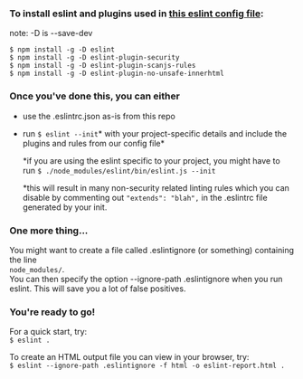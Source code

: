 
### To install eslint and plugins used in [this eslint config file](https://github.com/saradiaz/security-baseline/blob/master/JavaScript/source-code-analysis/.eslintrc.json):

note: -D is --save-dev

`$ npm install -g -D eslint`  
`$ npm install -g -D eslint-plugin-security`  
`$ npm install -g -D eslint-plugin-scanjs-rules`  
`$ npm install -g -D eslint-plugin-no-unsafe-innerhtml`  

### Once you've done this, you can either
* use the .eslintrc.json as-is from this repo
* run `$ eslint --init`* with your project-specific details and include the plugins and rules from our config file*  

	*if you are using the eslint specific to your project, you might have to run `$ ./node_modules/eslint/bin/eslint.js --init`
	
	*this will result in many non-security related linting rules which you can disable by commenting out `"extends": "blah",` in the .eslintrc file generated by your init.
	

### One more thing...
You might want to create a file called .eslintignore (or something) containing the line  
`node_modules/`.  
You can then specify the option --ignore-path .eslintignore when you run eslint. This will save you a lot of false positives. 

### You're ready to go!
For a quick start, try:  
`$ eslint .`

To create an HTML output file you can view in your browser, try:  
`$ eslint --ignore-path .eslintignore -f html -o eslint-report.html .`


